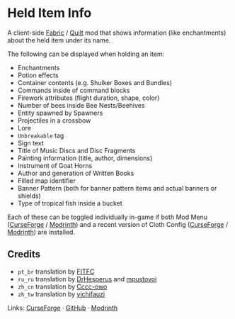 # Held Item Info

A client-side [Fabric](https://fabricmc.net) / [Quilt](https://quiltmc.org/) mod that shows information (like enchantments) about the held item under its name.

The following can be displayed when holding an item:
- Enchantments
- Potion effects
- Container contents (e.g. Shulker Boxes and Bundles)
- Commands inside of command blocks
- Firework attributes (flight duration, shape, color)
- Number of bees inside Bee Nests/Beehives
- Entity spawned by Spawners
- Projectiles in a crossbow
- Lore
- `Unbreakable` tag
- Sign text
- Title of Music Discs and Disc Fragments
- Painting information (title, author, dimensions)
- Instrument of Goat Horns
- Author and generation of Written Books
- Filled map identifier
- Banner Pattern (both for banner pattern items and actual banners or shields)
- Type of tropical fish inside a bucket

Each of these can be toggled individually in-game if both Mod Menu ([CurseForge](https://www.curseforge.com/minecraft/mc-mods/modmenu) / [Modrinth](https://modrinth.com/mod/modmenu)) and a recent version of Cloth Config ([CurseForge](https://www.curseforge.com/minecraft/mc-mods/cloth-config) / [Modrinth](https://modrinth.com/mod/cloth-config)) are installed.

## Credits
- `pt_br` translation by [FITFC](https://github.com/FITFC)
- `ru_ru` translation by [DrHesperus](https://github.com/DrHesperus) and [mpustovoi](https://github.com/mpustovoi)
- `zh_cn` translation by [Cccc-owo](https://github.com/Cccc-owo)
- `zh_tw` translation by [yichifauzi](https://github.com/yichifauzi)

Links: [CurseForge](https://www.curseforge.com/minecraft/mc-mods/held-item-info) · [GitHub](https://github.com/A5b84/held-item-info) · [Modrinth](https://modrinth.com/mod/held-item-info)
